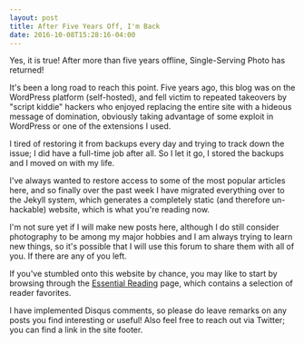 ```yaml
---
layout: post
title: After Five Years Off, I'm Back
date: 2016-10-08T15:28:16-04:00
---
```


Yes, it is true! After more than five years offline, Single-Serving Photo has
returned!

It's been a long road to reach this point. Five years ago, this blog was on the
WordPress platform (self-hosted), and fell victim to repeated takeovers by
"script kiddie" hackers who enjoyed replacing the entire site with a hideous
message of domination, obviously taking advantage of some exploit in WordPress
or one of the extensions I used.

I tired of restoring it from backups every day and trying to track down the
issue; I did have a full-time job after all. So I let it go, I stored the
backups and I moved on with my life.

I've always wanted to restore access to some of the most popular articles here,
and so finally over the past week I have migrated everything over to the Jekyll
system, which generates a completely static (and therefore un-hackable) website,
which is what you're reading now.

I'm not sure yet if I will make new posts here, although I do still consider
photography to be among my major hobbies and I am always trying to learn new
things, so it's possible that I will use this forum to share them with all of
you. If there are any of you left.

If you've stumbled onto this website by chance, you may like to start by
browsing through the [Essential Reading](/essential-reading) page, which
contains a selection of reader favorites.

I have implemented Disqus comments, so please do leave remarks on any posts you
find interesting or useful! Also feel free to reach out via Twitter; you can
find a link in the site footer.
